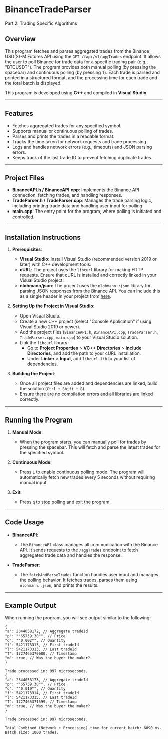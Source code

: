 # BinanceTradeParser
Part 2: Trading Specific Algorithms

## Overview

This program fetches and parses aggregated trades from the Binance USD(S)-M Futures API using the `GET /fapi/v1/aggTrades` endpoint. It allows the user to poll Binance for trade data for a specific trading pair (e.g., "BTCUSDT"). The program provides both manual polling (by pressing the spacebar) and continuous polling (by pressing `1`). Each trade is parsed and printed in a structured format, and the processing time for each trade and the total batch is displayed.

This program is developed using **C++** and compiled in **Visual Studio**.

---

## Features

- Fetches aggregated trades for any specified symbol.
- Supports manual or continuous polling of trades.
- Parses and prints the trades in a readable format.
- Tracks the time taken for network requests and trade processing.
- Logs and handles network errors (e.g., timeouts) and JSON parsing errors.
- Keeps track of the last trade ID to prevent fetching duplicate trades.

---

## Project Files

- **BinanceAPI.h / BinanceAPI.cpp**: Implements the Binance API connection, fetching trades, and handling responses.
- **TradeParser.h / TradeParser.cpp**: Manages the trade parsing logic, including printing trade data and handling user input for polling.
- **main.cpp**: The entry point for the program, where polling is initiated and controlled.

---

## Installation Instructions

1. **Prerequisites**:
   - **Visual Studio**: Install Visual Studio (recommended version 2019 or later) with C++ development tools.
   - **cURL**: The project uses the `libcurl` library for making HTTP requests. Ensure that cURL is installed and correctly linked in your Visual Studio project.
   - **nlohmann/json**: The project uses the `nlohmann::json` library for parsing JSON responses from the Binance API. You can include this as a single header in your project from [here](https://github.com/nlohmann/json).

2. **Setting Up the Project in Visual Studio**:
   - Open Visual Studio.
   - Create a new C++ project (select "Console Application" if using Visual Studio 2019 or newer).
   - Add the project files (`BinanceAPI.h`, `BinanceAPI.cpp`, `TradeParser.h`, `TradeParser.cpp`, `main.cpp`) to your Visual Studio solution.
   - Link the `libcurl` library:
     - Go to **Project Properties** > **VC++ Directories** > **Include Directories**, and add the path to your cURL installation.
     - Under **Linker** > **Input**, add `libcurl.lib` to your list of dependencies.

3. **Building the Project**:
   - Once all project files are added and dependencies are linked, build the solution (`Ctrl + Shift + B`).
   - Ensure there are no compilation errors and all libraries are linked correctly.

---

## Running the Program

1. **Manual Mode**:
   - When the program starts, you can manually poll for trades by pressing the spacebar. This will fetch and parse the latest trades for the specified symbol.
   
2. **Continuous Mode**:
   - Press `1` to enable continuous polling mode. The program will automatically fetch new trades every 5 seconds without requiring manual input.

3. **Exit**:
   - Press `q` to stop polling and exit the program.

---

## Code Usage

- **BinanceAPI**: 
  - The `BinanceAPI` class manages all communication with the Binance API. It sends requests to the `/aggTrades` endpoint to fetch aggregated trade data and handles the response.
  
- **TradeParser**:
  - The `fetchAndParseTrades` function handles user input and manages the polling behavior. It fetches trades, parses them using `nlohmann::json`, and prints the results.

---

## Example Output

When running the program, you will see output similar to the following:
```
{
"a": 2344058172, // Aggregate tradeId
"p": ""65739.30"", // Price
"q": ""0.002"", // Quantity
"f": 5421173313, // First tradeId
"l": 5421173313, // Last tradeId
"T": 1727465370680, // Timestamp
"m": true, // Was the buyer the maker?
}

Trade processed in: 997 microseconds.
{
"a": 2344058173, // Aggregate tradeId
"p": ""65739.30"", // Price
"q": ""0.019"", // Quantity
"f": 5421173314, // First tradeId
"l": 5421173315, // Last tradeId
"T": 1727465371599, // Timestamp
"m": true, // Was the buyer the maker?
}

Trade processed in: 997 microseconds.

Total Combined (Network + Processing) time for current batch: 6090 ms.
Batch size: 1000 trades.
```